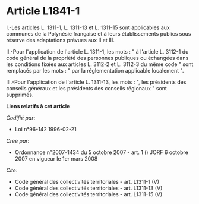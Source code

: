 # Article L1841-1

I.-Les articles L. 1311-1, L. 1311-13 et L. 1311-15 sont applicables aux communes de la Polynésie française et à leurs
établissements publics sous réserve des adaptations prévues aux II et III. 

II.-Pour l'application de l'article L. 1311-1, les mots : " à l'article L. 3112-1 du code général de la propriété des
personnes publiques ou échangées dans les conditions fixées aux articles L. 3112-2 et L. 3112-3 du même code " sont remplacés
par les mots : " par la réglementation applicable localement ". 

III.-Pour l'application de l'article L. 1311-13, les mots : ", les présidents des conseils généraux et les présidents des
conseils régionaux " sont supprimés.

**Liens relatifs à cet article**

_Codifié par_:

  - Loi n°96-142 1996-02-21

_Créé par_:

  - Ordonnance n°2007-1434 du 5 octobre 2007 - art. 1 () JORF 6 octobre 2007 en vigueur le 1er mars 2008

_Cite_:

  - Code général des collectivités territoriales - art. L1311-1 (V)
  - Code général des collectivités territoriales - art. L1311-13 (V)
  - Code général des collectivités territoriales - art. L1311-15 (V)
